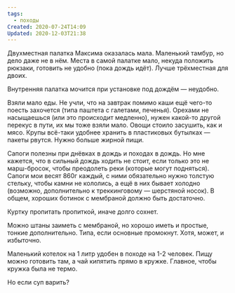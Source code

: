 ```yaml
---
tags:
  - походы
Created: 2020-07-24T14:09
Updated: 2020-12-03T21:38
---
```

Двухместная палатка Максима оказалась мала. Маленький тамбур, но дело даже не в нём. Места в самой палатке мало, некуда положить рюкзаки, готовить не удобно (пока дождь идёт). Лучше трёхместная для двоих.

Внутренняя палатка мочится при установке под дождём — неудобно.

Взяли мало еды. Не учли, что на завтрак помимо каши ещё чего-то поесть захочется (типа паштета с галетами, печенья). Орехами не насыщаешься (или это происходит медленно), нужен какой-то другой перекус в пути, их мы тоже взяли мало. Овощи стоило засушить, как и мясо. Крупы всё-таки удобнее хранить в пластиковых бутылках — пакеты рвутся. Нужно больше жирной пищи.

Сапоги полезны при днёвках в дождь и походах в дождь. Но мне кажется, что в сильный дождь ходить не стоит, если только это не марш-бросок, чтобы преодолеть реки (которые могут подняться). Сапоги мои весят 860г каждый, с ними обязательно нужно толстую стельку, чтобы камни не кололись, а ещё в них бывает холодно (возможно, дополнительно к треккинговому — шерстяной носок). В общем, хороших ботинок с мембраной должно быть достаточно.

Куртку пропитать пропиткой, иначе долго сохнет.

Можно штаны заиметь с мембраной, но хорошо иметь и простые, тонкие дополнительно. Типа, если основные промокнут. Хотя, может, и избыточно.

Маленький котелок на 1 литр удобен в походе на 1-2 человек. Пищу можно готовить там, а чай кипятить прямо в кружке. Главное, чтобы кружка была не термо.

Но если суп варить?